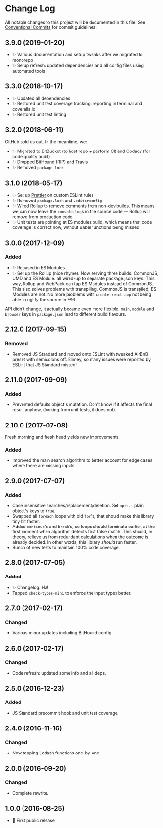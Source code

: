 # Change Log

All notable changes to this project will be documented in this file.
See [Conventional Commits](https://conventionalcommits.org) for commit guidelines.

## 3.9.0 (2019-01-20)

* ✨ Various documentation and setup tweaks after we migrated to monorepo
* ✨ Setup refresh: updated dependencies and all config files using automated tools

## 3.3.0 (2018-10-17)

* ✨ Updated all dependencies
* ✨ Restored unit test coverage tracking: reporting in terminal and coveralls.io
* ✨ Restored unit test linting

## 3.2.0 (2018-06-11)

GitHub sold us out. In the meantime, we:

* ✨ Migrated to BitBucket (to host repo + perform CI) and Codacy (for code quality audit)
* ✨ Dropped BitHound (RIP) and Travis
* ✨ Removed `package-lock`

## 3.1.0 (2018-05-17)

* ✨ Set up [Prettier](https://prettier.io) on custom ESLint rules
* ✨ Removed `package.lock` and `.editorconfig`
* ✨ Wired Rollup to remove comments from non-dev builds. This means we can now leave the `console.log`s in the source code — Rollup will remove from production code.
* ✨ Unit tests are pointing at ES modules build, which means that code coverage is correct now, without Babel functions being missed

## 3.0.0 (2017-12-09)

### Added

* ✨ Rebased in ES Modules
* ✨ Set up the Rollup (nice rhyme). Now serving three builds: CommonJS, UMD and ES Module. all wired-up to separate package.json keys. This way, Rollup and WebPack can tap ES Modules instead of CommonJS. This also solves problems with transpiling. CommonJS is transpiled, ES Modules are not. No more problems with `create-react-app` not being able to uglify the source in ES6.

API didn't change, it actually became even more flexible. `main`, `module` and `browser` keys in `package.json` lead to different build flavours.

## 2.12.0 (2017-09-15)

### Removed

* Removed JS Standard and moved onto ESLint with tweaked AirBnB preset with semicolons off. Blimey, so many issues were reported by ESLint that JS Standard missed!

## 2.11.0 (2017-09-09)

### Added

* Prevented defaults object's mutation. Don't know if it affects the final result anyhow, (looking from unit tests, it does not).

## 2.10.0 (2017-07-08)

Fresh morning and fresh head yields new improvements.

### Added

* Improved the main search algorithm to better account for edge cases where there are missing inputs.

## 2.9.0 (2017-07-07)

### Added

* Case insensitive searches/replacement/deletion. Set `opts.i` plain object's keys to `true`.
* Swapped all `foreach` loops with old `for`'s, that should make this library tiny bit faster.
* Added `continue`'s and `break`'s, so loops should terminate earlier, at the first moment when algorithm detects first false match. This should, in theory, relieve us from redundant calculations when the outcome is already decided. In other words, this library _should_ run faster.
* Bunch of new tests to maintain 100% code coverage.

## 2.8.0 (2017-07-05)

### Added

* ✨ Changelog. Ha!
* Tapped `check-types-mini` to enforce the input types better.

## 2.7.0 (2017-02-17)

### Changed

* Various minor updates including BitHound config.

## 2.6.0 (2017-02-17)

### Changed

* Code refresh: updated some info and all deps.

## 2.5.0 (2016-12-23)

### Added

* JS Standard precommit hook and unit test coverage.

## 2.4.0 (2016-11-16)

### Changed

* Now tapping Lodash functions one-by-one.

## 2.0.0 (2016-09-20)

### Changed

* Complete rewrite.

## 1.0.0 (2016-08-25)

* 🌟 First public release
